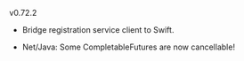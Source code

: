v0.72.2

- Bridge registration service client to Swift.

- Net/Java: Some CompletableFutures are now cancellable!
